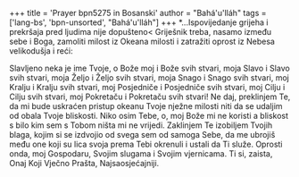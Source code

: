 +++
title = 'Prayer bpn5275 in Bosanski'
author = "Bahá'u'lláh"
tags = ['lang-bs', 'bpn-unsorted', "Bahá'u'lláh"]
+++
*...Ispovijedanje grijeha i prekršaja pred ljudima nije dopušteno< Griješnik treba, nasamo između sebe i Boga, zamoliti milost iz Okeana milosti i zatražiti oprost iz Nebesa velikodušja i reći:

Slavljeno neka je ime Tvoje, o Bože moj i Bože svih stvari, moja Slavo i Slavo svih stvari, moja Željo i Željo svih stvari, moja Snago i Snago svih stvari, moj Kralju i Kralju svih stvari, moj Posjedniče i Posjedniče svih stvari, moj Cilju i Cilju svih stvari, moj Pokretaču i Pokretaču svih stvari! Ne daj, preklinjem Te, da mi bude uskraćen pristup okeanu Tvoje nježne milosti niti da se udaljim od obala Tvoje bliskosti.
Niko osim Tebe, o, moj Bože mi ne koristi a bliskost s bilo kim sem s Tobom ništa mi ne vrijedi. Zaklinjem Te izobiljem Tvojih blaga, kojim si se izdvojio od svega sem od samoga Sebe, da me ubrojiš među one koji su lica svoja prema Tebi okrenuli i ustali da Ti služe. Oprosti onda, moj Gospodaru, Svojim slugama i Svojim vjernicama. Ti si, zaista, Onaj Koji Vječno Prašta, Najsaosjećajniji.
